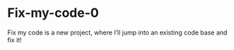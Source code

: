 # Fix-my-code-0
Fix my code is a new project, where I’ll jump into an existing code base and fix it!
